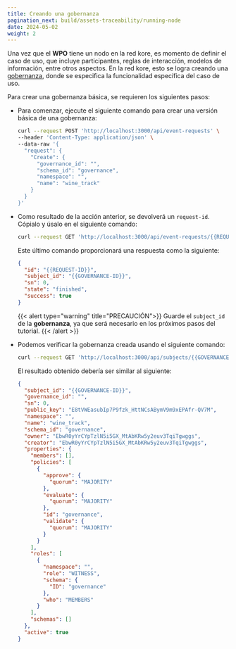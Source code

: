 ```yaml
---
title: Creando una gobernanza
pagination_next: build/assets-traceability/running-node
date: 2024-05-02
weight: 2
---
```

Una vez que el **WPO** tiene un nodo en la red kore, es momento de definir el caso de uso, que incluye participantes, reglas de interacción, modelos de información, entre otros aspectos. En la red kore, esto se logra creando una [gobernanza](../../../docs/learn/Governance/_index.md), donde se especifica la funcionalidad específica del caso de uso.

Para crear una gobernanza básica, se requieren los siguientes pasos:

* Para comenzar, ejecute el siguiente comando para crear una versión básica de una gobernanza:

  ```bash
  curl --request POST 'http://localhost:3000/api/event-requests' \
  --header 'Content-Type: application/json' \
  --data-raw '{
    "request": {
      "Create": {
        "governance_id": "",
        "schema_id": "governance",
        "namespace": "",
        "name": "wine_track"
      }
    }
  }'
  ```

* Como resultado de la acción anterior, se devolverá un `request-id`. Cópialo y úsalo en el siguiente comando:

  ```bash
  curl --request GET 'http://localhost:3000/api/event-requests/{{REQUEST-ID}}/state'
  ```

  Este último comando proporcionará una respuesta como la siguiente:

  ```json
  {
    "id": "{{REQUEST-ID}}",
    "subject_id": "{{GOVERNANCE-ID}}",
    "sn": 0,
    "state": "finished",
    "success": true
  }
  ```

  {{< alert type="warning" title="PRECAUCIÓN">}}
  Guarde el `subject_id` de la **gobernanza**, ya que será necesario en los próximos pasos del tutorial.
  {{< /alert >}}


* Podemos verificar la gobernanza creada usando el siguiente comando:

  ```bash
  curl --request GET 'http://localhost:3000/api/subjects/{{GOVERNANCE-ID}}'
  ```

  El resultado obtenido debería ser similar al siguiente:

  ```json
  {
    "subject_id": "{{GOVERNANCE-ID}}",
    "governance_id": "",
    "sn": 0,
    "public_key": "E8tVWEasubIp7P9fzk_HttNCsABymV9m9xEPAfr-QV7M",
    "namespace": "",
    "name": "wine_track",
    "schema_id": "governance",
    "owner": "EbwR0yYrCYpTzlN5i5GX_MtAbKRw5y2euv3TqiTgwggs",
    "creator": "EbwR0yYrCYpTzlN5i5GX_MtAbKRw5y2euv3TqiTgwggs",
    "properties": {
      "members": [],
      "policies": [
        {
          "approve": {
            "quorum": "MAJORITY"
          },
          "evaluate": {
            "quorum": "MAJORITY"
          },
          "id": "governance",
          "validate": {
            "quorum": "MAJORITY"
          }
        }
      ],
      "roles": [
        {
          "namespace": "",
          "role": "WITNESS",
          "schema": {
            "ID": "governance"
          },
          "who": "MEMBERS"
        }
      ],
      "schemas": []
    },
    "active": true
  }
  ```